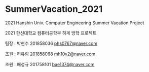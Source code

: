 # SummerVacation_2021
2021 Hanshin Univ. Computer Engineering Summer Vacation Project

2021 한신대학교 컴퓨터공학부 하계 방학 프로젝트

팀장 : 박현수 201858036 phs0767@naver.com

조원 : 허유림 201858068 mh10v2@naver.com

조원 : 배성규 201758101 bae1374@naver.com
